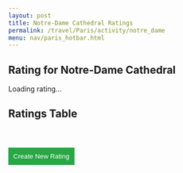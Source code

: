 ```yaml
---
layout: post 
title: Notre-Dame Cathedral Ratings
permalink: /travel/Paris/activity/notre_dame
menu: nav/paris_hotbar.html
---
```


<h2>Rating for Notre-Dame Cathedral</h2>
<div id="rating-display">Loading rating...</div>

<h2>Ratings Table</h2>
<table id="ratings-table" class="ratings-table">
    <!-- Table content will be dynamically added here -->
</table>

<button id="createNewRatingBtn" class="create-rating-btn">Create New Rating</button>

<style>
    .ratings-table {
        width: 100%;
        border-collapse: collapse;
        margin-top: 20px;
    }

    .ratings-table th,
    .ratings-table td {
        border: 1px solid #ddd;
        padding: 8px;
        text-align: left;
    }

    .ratings-table th {
        background-color: #f2f2f2;
        color: #000;
    }

    .edit-rating-input {
        width: 50px;
        text-align: center;
    }

    .action-btn {
        background-color: #007bff;
        color: white;
        padding: 5px 10px;
        border: none;
        cursor: pointer;
    }

    .action-btn:hover {
        background-color: #0056b3;
    }

    .create-rating-btn {
        background-color: #28a745;
        color: white;
        padding: 10px;
        border: none;
        cursor: pointer;
        margin-top: 20px;
    }

    .create-rating-btn:hover {
        background-color: #218838;
    }
</style>

<script type="module">
    import { pythonURI, fetchOptions } from '{{site.baseurl}}/assets/js/api/config.js';

    const POST_ID = 3; // Static Post ID for Notre-Dame Cathedral

    // Fetch and display the overall rating for the Notre-Dame Cathedral
    async function fetchAndDisplayRating() {
        try {
            const response = await fetch(`${pythonURI}/api/rate?post_id=${POST_ID}`, fetchOptions);
            const data = await response.json();
            const averageRating = data.length > 0 ? data[0].rating : 0;
            document.getElementById('rating-display').textContent = `Rating for Notre-Dame Cathedral: ${averageRating}`;
        } catch (error) {
            console.error("Error fetching rating:", error);
            document.getElementById('rating-display').textContent = "Failed to load rating.";
        }
    }

    // Submit a new rating
    async function submitRate(rating) {
        try {
            await fetch(`${pythonURI}/api/rate`, {
                ...fetchOptions,
                method: 'POST',
                headers: { 'Content-Type': 'application/json' },
                body: JSON.stringify({ post_id: POST_ID, rating: rating }),
            });

            fetchAndDisplayRating(); // Refresh the rating display
            createRatingsTable(); // Refresh the table
        } catch (error) {
            console.error("Error creating new rating:", error);
        }
    }

    // Update a rating
    // Update the rating
    
    async function updateRate(index, newRating) {
        console.log(index)
        try {
            const response = await fetch(`${pythonURI}/api/rate`, {
                method: 'PUT',
                headers: { 
                    'Accept': 'application/json',
                    'Content-Type': 'application/json',
                },
                body: JSON.stringify({
                    rating_id: index.rating_id,  // Use the correct ID for the rating to update
                    rating: newRating  // Pass the new rating value
                }),
                credentials: 'include',  // This ensures that cookies and session info are included
            });

            if (!response.ok) {
                console.error('Failed to update rating:', response.statusText);
                /*
                console.error(index);
                console.log(index);
                */
                return;
            }

            // Refresh the rating display and table
            fetchAndDisplayRating();
            createRatingsTable();
        } catch (error) {
            console.error("Error updating rating:", error);
        }
    }

    // Delete a rating
    async function deleteRate(index) {
        try {
            // Sending DELETE request with post_id to delete a specific rating
            await fetch(`${pythonURI}/api/rate`, {
                ...fetchOptions,
                method: 'DELETE',
                headers: { 
                    'Accept': 'application/json',
                    'Content-Type': 'application/json'
                },
                body: JSON.stringify({ rating_id: index.rating_id }),  // Use rating_id from the backend response
            });

            // Refresh the rating display and table
            fetchAndDisplayRating();
            createRatingsTable();
        } catch (error) {
            console.error("Error deleting rating:", error);
        }
    }
    

    // Dynamically create the ratings table
    async function createRatingsTable() {
        const table = document.getElementById("ratings-table");
        table.innerHTML = ""; // Clear existing table content

        try {
            const response = await fetch(`${pythonURI}/api/rate?post_id=${POST_ID}`, fetchOptions);
            const data = await response.json();

            if (data.length === 0) {
                table.innerHTML = "<tr><td colspan='3'>No ratings available.</td></tr>";
                return;
            }

            // Create table header
            const header = document.createElement("thead");
            header.innerHTML = `
                <tr>
                    <th>Rating</th>
                    <th>User ID</th>
                    <th>Actions</th>
                </tr>`;
            table.appendChild(header);

            // Create table body
            const body = document.createElement("tbody");
            data.forEach((rating, index) => {
                const row = document.createElement("tr");

                row.innerHTML = `
                    <td>${rating.rating}</td>
                    <td>${rating.user_id}</td>
                    <td>
                        <button class="action-btn" id="update-btn-${index}">Update</button>
                        <button class="action-btn" id="delete-btn-${index}">Delete</button>
                    </td>
                `;

                body.appendChild(row);
            });
            table.appendChild(body);

            // Bind event listeners dynamically after elements are added
            data.forEach((rating, index) => {
                const updateButton = document.getElementById(`update-btn-${index}`);
                const deleteButton = document.getElementById(`delete-btn-${index}`);

                // Ensure buttons exist before attaching event listeners
                if (updateButton) {
                    updateButton.addEventListener("click", () => handleUpdate(rating));
                }
                if (deleteButton) {
                    deleteButton.addEventListener("click", () => handleDelete(rating));
                }
            });

        } catch (error) {
            console.error("Error fetching ratings:", error);
            table.innerHTML = "<tr><td colspan='3'>Failed to load ratings.</td></tr>";
        }
    }

    // Prompt the user to update a rating
    async function handleUpdate(rating) {
        const newRating = prompt("Enter a new rating (1-10):");
        if (newRating >= 1 && newRating <= 10) {
            await updateRate(rating, newRating);
        } else {
            alert("Please enter a valid rating (1-10).");
        }
    }

    // Handle delete rating
    async function handleDelete(rating) {
        const confirmDelete = confirm("Are you sure you want to delete this rating?");
        if (confirmDelete) {
            await deleteRate(rating);
        }
    }

    // Handle new rating creation
    document.getElementById("createNewRatingBtn").addEventListener("click", async () => {
        const rating = prompt("Enter a new rating (1-10):");
        if (rating >= 1 && rating <= 10) {
            await submitRate(rating);
        } else {
            alert("Please enter a valid rating (1-10).");
        }
    });

    // Initialize the app
    fetchAndDisplayRating();
    createRatingsTable();
</script>

